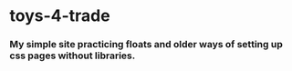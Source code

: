 # toys-4-trade

### My simple site practicing floats and older ways of setting up css pages without libraries.
